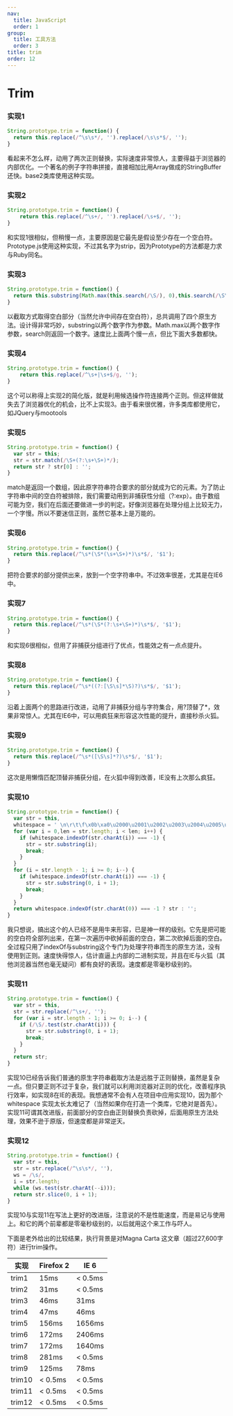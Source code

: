 ```yaml
---
nav:
  title: JavaScript
  order: 1
group:
  title: 工具方法
  order: 3
title: trim
order: 12
---
```


# Trim

### 实现1

```js
String.prototype.trim = function() {
  return this.replace(/^\s\s*/, '').replace(/\s\s*$/, '');
}
```

看起来不怎么样，动用了两次正则替换，实际速度非常惊人，主要得益于浏览器的内部优化。一个著名的例子字符串拼接，直接相加比用Array做成的StringBuffer还快。base2类库使用这种实现。

### 实现2

```js
String.prototype.trim = function() {
	return this.replace(/^\s+/, '').replace(/\s+$/, '');
}
```

和实现1很相似，但稍慢一点，主要原因是它最先是假设至少存在一个空白符。Prototype.js使用这种实现，不过其名字为strip，因为Prototype的方法都是力求与Ruby同名。

### 实现3

```js
String.prototype.trim = function() {
  return this.substring(Math.max(this.search(/\S/), 0),this.search(/\S\s*$/) + 1);
}
```

以截取方式取得空白部分（当然允许中间存在空白符），总共调用了四个原生方法。设计得非常巧妙，substring以两个数字作为参数。Math.max以两个数字作参数，search则返回一个数字。速度比上面两个慢一点，但比下面大多数都快。

### 实现4

```js
String.prototype.trim = function() {
	return this.replace(/^\s+|\s+$/g, '');
}
```

这个可以称得上实现2的简化版，就是利用候选操作符连接两个正则。但这样做就失去了浏览器优化的机会，比不上实现3。由于看来很优雅，许多类库都使用它，如JQuery与mootools

### 实现5

```js
String.prototype.trim = function() {
  var str = this;
  str = str.match(/\S+(?:\s+\S+)*/);
  return str ? str[0] : '';
}
```

match是返回一个数组，因此原字符串符合要求的部分就成为它的元素。为了防止字符串中间的空白符被排除，我们需要动用到非捕获性分组（?:exp）。由于数组可能为空，我们在后面还要做进一步的判定。好像浏览器在处理分组上比较无力，一个字慢。所以不要迷信正则，虽然它基本上是万能的。

### 实现6

```js
String.prototype.trim = function() {
  return this.replace(/^\s*(\S*(\s+\S+)*)\s*$/, '$1');
}
```

把符合要求的部分提供出来，放到一个空字符串中。不过效率很差，尤其是在IE6中。

### 实现7

```js
String.prototype.trim = function() {
  return this.replace(/^\s*(\S*(?:\s+\S+)*)\s*$/, '$1');
}
```

和实现6很相似，但用了非捕获分组进行了优点，性能效之有一点点提升。

### 实现8

```js
String.prototype.trim = function() {
  return this.replace(/^\s*((?:[\S\s]*\S)?)\s*$/, '$1');
}
```

沿着上面两个的思路进行改进，动用了非捕获分组与字符集合，用?顶替了*，效果非常惊人。尤其在IE6中，可以用疯狂来形容这次性能的提升，直接秒杀火狐。

### 实现9

```js
String.prototype.trim = function() {
  return this.replace(/^\s*([\S\s]*?)\s*$/, '$1');
}
```

这次是用懒惰匹配顶替非捕获分组，在火狐中得到改善，IE没有上次那么疯狂。

### 实现10

```js
String.prototype.trim = function() {
  var str = this,
  whitespace = ' \n\r\t\f\x0b\xa0\u2000\u2001\u2002\u2003\u2004\u2005\u2006\u2007\u2008\u2009\u200a\u200b\u2028\u2029\u3000';
  for (var i = 0,len = str.length; i < len; i++) {
    if (whitespace.indexOf(str.charAt(i)) === -1) {
      str = str.substring(i);
      break;
    }
  }
  for (i = str.length - 1; i >= 0; i--) {
    if (whitespace.indexOf(str.charAt(i)) === -1) {
      str = str.substring(0, i + 1);
      break;
    }
  }
  return whitespace.indexOf(str.charAt(0)) === -1 ? str : '';
}
```

我只想说，搞出这个的人已经不是用牛来形容，已是神一样的级别。它先是把可能的空白符全部列出来，在第一次遍历中砍掉前面的空白，第二次砍掉后面的空白。全过程只用了indexOf与substring这个专门为处理字符串而生的原生方法，没有使用到正则。速度快得惊人，估计直逼上内部的二进制实现，并且在IE与火狐（其他浏览器当然也毫无疑问）都有良好的表现。速度都是零毫秒级别的。

### 实现11

```js
String.prototype.trim = function() {
  var str = this,
  str = str.replace(/^\s+/, '');
  for (var i = str.length - 1; i >= 0; i--) {
    if (/\S/.test(str.charAt(i))) {
      str = str.substring(0, i + 1);
      break;
    }
  }
  return str;
}
```

实现10已经告诉我们普通的原生字符串截取方法是远胜于正则替换，虽然是复杂一点。但只要正则不过于复杂，我们就可以利用浏览器对正则的优化，改善程序执行效率，如实现8在IE的表现。我想通常不会有人在项目中应用实现10，因为那个whitespace 实现太长太难记了（当然如果你在打造一个类库，它绝对是首先）。实现11可谓其改进版，前面部分的空白由正则替换负责砍掉，后面用原生方法处理，效果不逊于原版，但速度都是非常逆天。

### 实现12

```js
String.prototype.trim = function() {
  var str = this,
  str = str.replace(/^\s\s*/, ''),
  ws = /\s/,
  i = str.length;
  while (ws.test(str.charAt(--i)));
  return str.slice(0, i + 1);
}
```

实现10与实现11在写法上更好的改进版，注意说的不是性能速度，而是易记与使用上。和它的两个前辈都是零毫秒级别的，以后就用这个来工作与吓人。

下面是老外给出的比较结果，执行背景是对Magna Carta 这文章（超过27,600字符）进行trim操作。

| 实现   | Firefox 2 | IE 6    |
| ------ | --------- | ------- |
| trim1  | 15ms      | < 0.5ms |
| trim2  | 31ms      | < 0.5ms |
| trim3  | 46ms      | 31ms    |
| trim4  | 47ms      | 46ms    |
| trim5  | 156ms     | 1656ms  |
| trim6  | 172ms     | 2406ms  |
| trim7  | 172ms     | 1640ms  |
| trim8  | 281ms     | < 0.5ms |
| trim9  | 125ms     | 78ms    |
| trim10 | < 0.5ms   | < 0.5ms |
| trim11 | < 0.5ms   | < 0.5ms |
| trim12 | < 0.5ms   | < 0.5ms |